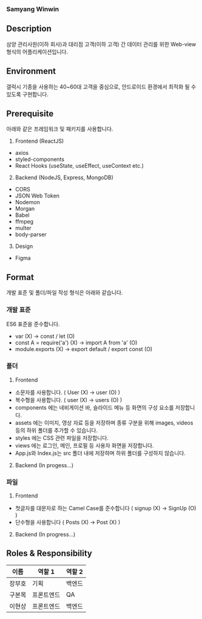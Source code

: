 ### Samyang Winwin

## Description

삼양 관리사원(이하 회사)과 대리점 고객(이하 고객) 간 데이터 관리를 위한 Web-view 형식의 어플리케이션입니다.

## Environment

갤럭시 기종을 사용하는 40~60대 고객을 중심으로, 안드로이드 환경에서 최적화 될 수 있도록 구현합니다.

## Prerequisite

아래와 같은 프레임워크 및 패키지를 사용합니다.

1. Frontend (ReactJS)

- axios
- styled-components
- React Hooks (useState, useEffect, useContext etc.)

2. Backend (NodeJS, Express, MongoDB)

- CORS
- JSON Web Token
- Nodemon
- Morgan
- Babel
- ffmpeg
- multer
- body-parser

3. Design

- Figma

## Format

개발 표준 및 폴더/파일 작성 형식은 아래와 같습니다.

### 개발 표준

ES6 표준을 준수합니다.

- var (X) -> const / let (O)
- const A = require('a') (X) -> import A from 'a' (O)
- module.exports (X) -> export default / export const (O)

### 폴더

1. Frontend

- 소문자를 사용합니다. ( User (X) -> user (O) )
- 복수형을 사용합니다. ( user (X) -> users (O) )
- components 에는 네비게이션 바, 슬라이드 메뉴 등 화면의 구성 요소를 저장합니다.
- assets 에는 이미지, 영상 자료 등을 저장하며 종류 구분을 위해 images, videos 등의 하위 폴더를 추가할 수 있습니다.
- styles 에는 CSS 관련 파일을 저장합니다.
- views 에는 로그인, 메인, 프로필 등 사용자 화면을 저장합니다.
- App.js와 Index.js는 src 폴더 내에 저장하며 하위 폴더를 구성하지 않습니다.

2. Backend
   (In progess...)

### 파일

1. Frontend

- 첫글자를 대문자로 하는 Camel Case를 준수합니다 ( signup (X) -> SignUp (O) )
- 단수형을 사용합니다 ( Posts (X) -> Post (X) )

2. Backend
   (In progress...)

## Roles & Responsibility

| 이름   | 역할 1     | 역할 2 |
| ------ | ---------- | ------ |
| 장부호 | 기획       | 백엔드 |
| 구본목 | 프론트엔드 | QA     |
| 이현상 | 프론트엔드 | 백엔드 |
